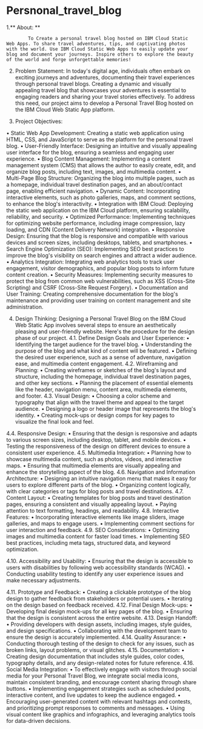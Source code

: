 # Persnonal_travel_blog
1.**	About: **



            To Create a personal travel blog hosted on IBM Cloud Static Web Apps. To share travel adventures, tips, and captivating photos with the world. Use IBM Cloud Static Web Apps to easily update your blog and document your journeys. Inspire others to explore the beauty of the world and forge unforgettable memories!
2.	Problem Statement: 
            In today's digital age, individuals often embark on exciting journeys and adventures, documenting their travel experiences through personal travel blogs. Creating a dynamic and visually appealing travel blog that showcases your adventures is essential to engaging readers and sharing your travel stories effectively. To address this need, our project aims to develop a Personal Travel Blog hosted on the IBM Cloud Web Static App platform.

3.	Project Objectives:

•	Static Web App Development: Creating a static web application using HTML, CSS, and JavaScript to serve as the platform for the personal travel blog.
•	User-Friendly Interface: Designing an intuitive and visually appealing user interface for the blog, ensuring a seamless and engaging user experience.
•	Blog Content Management: Implementing a content management system (CMS) that allows the author to easily create, edit, and organize blog posts, including text, images, and multimedia content.
•	Multi-Page Blog Structure: Organizing the blog into multiple pages, such as a homepage, individual travel destination pages, and an about/contact page, enabling efficient navigation.
•	Dynamic Content: Incorporating interactive elements, such as photo galleries, maps, and comment sections, to enhance the blog's interactivity.
•	Integration with IBM Cloud: Deploying the static web application on the IBM Cloud platform, ensuring scalability, reliability, and security.
•	Optimized Performance: Implementing techniques for optimizing website performance, including image compression, lazy loading, and CDN (Content Delivery Network) integration.
•	Responsive Design: Ensuring that the blog is responsive and compatible with various devices and screen sizes, including desktops, tablets, and smartphones.
•	Search Engine Optimization (SEO): Implementing SEO best practices to improve the blog's visibility on search engines and attract a wider audience.
•	Analytics Integration: Integrating web analytics tools to track user engagement, visitor demographics, and popular blog posts to inform future content creation.
•	Security Measures: Implementing security measures to protect the blog from common web vulnerabilities, such as XSS (Cross-Site Scripting) and CSRF (Cross-Site Request Forgery).
•	Documentation and User Training: Creating comprehensive documentation for the blog's maintenance and providing user training on content management and site administration.

4.	Design Thinking:
          Designing a Personal Travel Blog on the IBM Cloud Web Static App involves several steps to ensure an aesthetically pleasing and user-friendly website. Here's the procedure for the design phase of our project.
4.1. Define Design Goals and User Experience:
•	Identifying the target audience for the travel blog.
•	Understanding the purpose of the blog and what kind of content will be featured.
•	Defining the desired user experience, such as a sense of adventure, navigation ease, and multimedia content engagement.
4.2. Wireframing and Planning:
•	Creating wireframes or sketches of the blog's layout and structure, including the homepage, individual travel destination pages, and other key sections.
•	Planning the placement of essential elements like the header, navigation menu, content area, multimedia elements, and footer.
4.3. Visual Design:
•	Choosing a color scheme and typography that align with the travel theme and appeal to the target audience.
•	Designing a logo or header image that represents the blog's identity.
•	Creating mock-ups or design comps for key pages to visualize the final look and feel.



4.4. Responsive Design:
•	Ensuring that the design is responsive and adapts to various screen sizes, including desktop, tablet, and mobile devices.
•	Testing the responsiveness of the design on different devices to ensure a consistent user experience.
4.5. Multimedia Integration:
•	Planning how to showcase multimedia content, such as photos, videos, and interactive maps.
•	Ensuring that multimedia elements are visually appealing and enhance the storytelling aspect of the blog.
4.6. Navigation and Information Architecture:
•	Designing an intuitive navigation menu that makes it easy for users to explore different parts of the blog.
•	Organizing content logically, with clear categories or tags for blog posts and travel destinations.
4.7. Content Layout:
•	Creating templates for blog posts and travel destination pages, ensuring a consistent and visually appealing layout.
•	Paying attention to text formatting, headings, and readability.
4.8. Interactive Features:
•	Incorporating interactive elements like image sliders, image galleries, and maps to engage users.
•	Implementing comment sections for user interaction and feedback.
4.9. SEO Considerations:
•	Optimizing images and multimedia content for faster load times.
•	Implementing SEO best practices, including meta tags, structured data, and keyword optimization.



4.10. Accessibility and Usability:
•	Ensuring that the design is accessible to users with disabilities by following web accessibility standards (WCAG).
•	Conducting usability testing to identify any user experience issues and make necessary adjustments.

4.11. Prototype and Feedback:
•	Creating a clickable prototype of the blog design to gather feedback from stakeholders or potential users.
•	Iterating on the design based on feedback received.
4.12. Final Design Mock-ups:
•	Developing final design mock-ups for all key pages of the blog.
•	Ensuring that the design is consistent across the entire website.
4.13. Design Handoff:
•	Providing developers with design assets, including images, style guides, and design specifications.
•	Collaborating with the development team to ensure the design is accurately implemented.
4.14. Quality Assurance:
•	Conducting thorough testing of the design to check for any issues, such as broken links, layout problems, or visual glitches.
4.15. Documentation:
•	Creating design documentation that includes style guides, color codes, typography details, and any design-related notes for future reference.
4.16. Social Media Integration:
•	To effectively engage with visitors through social media for your Personal Travel Blog, we integrate social media icons, maintain consistent branding, and encourage content sharing through share buttons. 
•	Implementing engagement strategies such as scheduled posts, interactive content, and live updates to keep the audience engaged.
•	Encouraging user-generated content with relevant hashtags and contests, and prioritizing prompt responses to comments and messages.
•	Using visual content like graphics and infographics, and leveraging analytics tools for data-driven decisions. 
